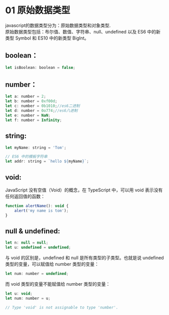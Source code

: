 # 01 原始数据类型

javascript的数据类型分为：原始数据类型和对象类型.
<br>
原始数据类型包括：布尔值、数值、字符串、null、undefined 以及 ES6 中的新类型 Symbol 和 ES10 中的新类型 BigInt。

## boolean：
```js
let isBoolean: boolean = false;
```
## number：
```js
let a: number = 2;
let b: number = 0xf00d;
let c: number = 0b1010;//es6二进制
let d: number = 0o774;//es6八进制
let e: number = NaN;
let f: number = Infinity;
```
## string:
```js
let myName: string = 'Tom';

// ES6 中的模板字符串
let addr: string = `hello ${myName}`;
```
## void:
JavaScript 没有空值（Void）的概念，在 TypeScript 中，可以用 void 表示没有任何返回值的函数：
```js
function alertName(): void {
    alert('my name is tom');
}
```

## null & undefined:
```js
let n: null = null;
let u: undefined = undefined;
```
与 void 的区别是，undefined 和 null 是所有类型的子类型。也就是说 undefined 类型的变量，可以赋值给 number 类型的变量：
```js
let num: number = undefined;
```
而 void 类型的变量不能赋值给 number 类型的变量：
```js
let u: void;
let num: number = u;

// Type 'void' is not assignable to type 'number'.
```